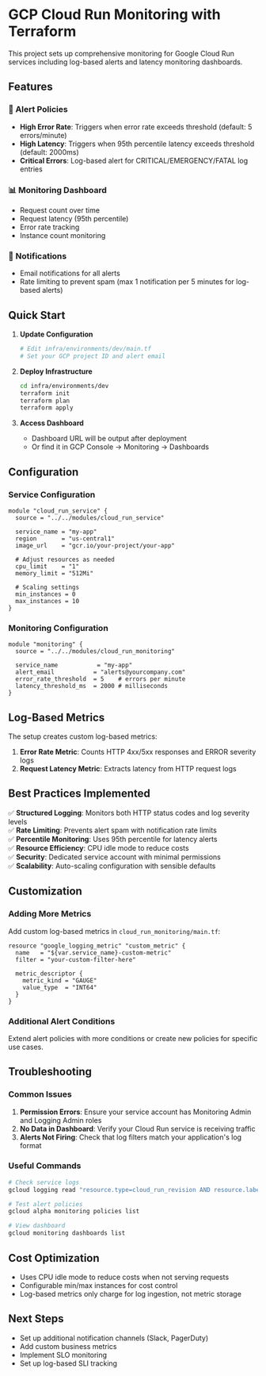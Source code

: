 
# GCP Cloud Run Monitoring with Terraform

This project sets up comprehensive monitoring for Google Cloud Run services including log-based alerts and latency monitoring dashboards.

## Features

### 🚨 Alert Policies
- **High Error Rate**: Triggers when error rate exceeds threshold (default: 5 errors/minute)
- **High Latency**: Triggers when 95th percentile latency exceeds threshold (default: 2000ms)
- **Critical Errors**: Log-based alert for CRITICAL/EMERGENCY/FATAL log entries

### 📊 Monitoring Dashboard
- Request count over time
- Request latency (95th percentile)
- Error rate tracking
- Instance count monitoring

### 📧 Notifications
- Email notifications for all alerts
- Rate limiting to prevent spam (max 1 notification per 5 minutes for log-based alerts)

## Quick Start

1. **Update Configuration**
   ```bash
   # Edit infra/environments/dev/main.tf
   # Set your GCP project ID and alert email
   ```

2. **Deploy Infrastructure**
   ```bash
   cd infra/environments/dev
   terraform init
   terraform plan
   terraform apply
   ```

3. **Access Dashboard**
   - Dashboard URL will be output after deployment
   - Or find it in GCP Console → Monitoring → Dashboards

## Configuration

### Service Configuration
```hcl
module "cloud_run_service" {
  source = "../../modules/cloud_run_service"
  
  service_name = "my-app"
  region       = "us-central1"
  image_url    = "gcr.io/your-project/your-app"
  
  # Adjust resources as needed
  cpu_limit    = "1"
  memory_limit = "512Mi"
  
  # Scaling settings
  min_instances = 0
  max_instances = 10
}
```

### Monitoring Configuration
```hcl
module "monitoring" {
  source = "../../modules/cloud_run_monitoring"
  
  service_name           = "my-app"
  alert_email           = "alerts@yourcompany.com"
  error_rate_threshold  = 5    # errors per minute
  latency_threshold_ms  = 2000 # milliseconds
}
```

## Log-Based Metrics

The setup creates custom log-based metrics:

1. **Error Rate Metric**: Counts HTTP 4xx/5xx responses and ERROR severity logs
2. **Request Latency Metric**: Extracts latency from HTTP request logs

## Best Practices Implemented

✅ **Structured Logging**: Monitors both HTTP status codes and log severity levels  
✅ **Rate Limiting**: Prevents alert spam with notification rate limits  
✅ **Percentile Monitoring**: Uses 95th percentile for latency alerts  
✅ **Resource Efficiency**: CPU idle mode to reduce costs  
✅ **Security**: Dedicated service account with minimal permissions  
✅ **Scalability**: Auto-scaling configuration with sensible defaults  

## Customization

### Adding More Metrics
Add custom log-based metrics in `cloud_run_monitoring/main.tf`:

```hcl
resource "google_logging_metric" "custom_metric" {
  name   = "${var.service_name}-custom-metric"
  filter = "your-custom-filter-here"
  
  metric_descriptor {
    metric_kind = "GAUGE"
    value_type  = "INT64"
  }
}
```

### Additional Alert Conditions
Extend alert policies with more conditions or create new policies for specific use cases.

## Troubleshooting

### Common Issues
1. **Permission Errors**: Ensure your service account has Monitoring Admin and Logging Admin roles
2. **No Data in Dashboard**: Verify your Cloud Run service is receiving traffic
3. **Alerts Not Firing**: Check that log filters match your application's log format

### Useful Commands
```bash
# Check service logs
gcloud logging read "resource.type=cloud_run_revision AND resource.labels.service_name=my-app"

# Test alert policies
gcloud alpha monitoring policies list

# View dashboard
gcloud monitoring dashboards list
```

## Cost Optimization

- Uses CPU idle mode to reduce costs when not serving requests
- Configurable min/max instances for cost control
- Log-based metrics only charge for log ingestion, not metric storage

## Next Steps

- Set up additional notification channels (Slack, PagerDuty)
- Add custom business metrics
- Implement SLO monitoring
- Set up log-based SLI tracking
